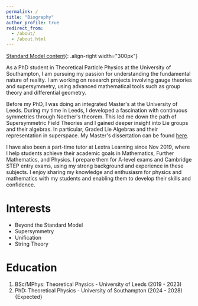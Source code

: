 ```yaml
---
permalink: /
title: "Biography"
author_profile: true
redirect_from: 
  - /about/
  - /about.html
---
```


[Standard Model content](/images/Standard_Model_of_Elementary_Particles.png){: .align-right width="300px"}


As a PhD student in Theoretical Particle Physics at the University of Southampton, I am pursuing my passion for understanding the fundamental nature of reality. I am working on research projects involving gauge theories and supersymmetry, using advanced mathematical tools such as group theory and differential geometry.

Before my PhD, I was doing an integrated Master's at the University of Leeds. During my time in Leeds, I developed a fascination with continuous symmetries through Noether's theorem. This led me down the path of Supersymmetric Field Theories and I gained deeper insight into Lie groups and their algebras. In particular, Graded Lie Algebras and their representation in superspace. My Master's dissertation can be found [here](https://www.academia.edu/117471881/Supersymmetic_Field_Theories_The_N_1_Wonderland).

I have also been a part-time tutor at Lextra Learning since Nov 2019, where I help students achieve their academic goals in Mathematics, Further Mathematics, and Physics. I prepare them for A-level exams and Cambridge STEP entry exams, using my strong background and experience in these subjects. I enjoy sharing my knowledge and enthusiasm for physics and mathematics with my students and enabling them to develop their skills and confidence.


Interests
======
* Beyond the Standard Model
* Supersymmetry
* Unification
* String Theory

Education
======
1. BSc/MPhys: Theoretical Physics - University of Leeds (2019 - 2023)
2. PhD: Theoretical Physics - University of Southampton (2024 - 2028) {Expected}



